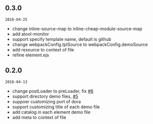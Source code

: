 ## 0.3.0

`2016-04-25`

- change inline-source-map to inline-cheap-module-source-map
- add atool-monitor
- support specify template name, default is github
- change webpackConfig.tplSource to webpackConfig.demoSource
- add resource to context of file
- refine element.ejs

## 0.2.0

`2016-04-13`

- change postLoader to preLoader, fix [#6](https://github.com/ant-tool/atool-doc/issues/6)
- support directory demo files, [#5](https://github.com/ant-tool/atool-doc/issues/5)
- suppoer customizing port of dora
- support customizing title of each demo file
- add catalog in each element demo file
- add meta to context of file
